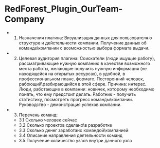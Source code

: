 # RedForest_Plugin_OurTeam-Company
* 1. Назначения плагина: Визуализация данных для пользователя о структуре и дейстельности компании.
Получение данных об команде\компании с возможностью выбора формата выдачи.
* 2. Целевая аудитория плагина:
Соискатели (люди ищущие работу), рассматривающие нужную компанию в качестве возможного места работы, желающие получить нужную информация (не находящейся на открытых ресурсах), в удобной, в профессиональном плане, формате.
Посторонний человек, рабоющий\разбирающийся в этой сфере. Причина: интерес.
Люди, работающие в компании: новичек, которому необходимо понять, что ему предстоит делать.
Работник - получить статистику, посмотреть прогресс команды\компании.
Руководство - демонстрация успехов компании.
* 3. Перечень команд: 
  * 3.1 Сколько человек сейчас
  * 3.2 Сколько проектов сделано\в разработке
  * 3.3 Сколько денег заработано командой\компанией
  * 3.4 Описание направления деятельности команд
  * 3.5 Получение количество узлов внутри данного узла
